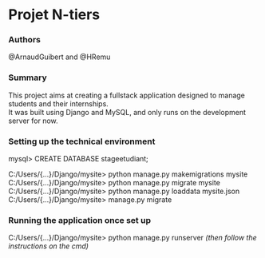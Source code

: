 # Projet N-tiers

### Authors

@ArnaudGuibert and @HRemu  


### Summary

This project aims at creating a fullstack application designed to manage students and their internships.  
It was built using Django and MySQL, and only runs on the development server for now.  


### Setting up the technical environment

mysql> CREATE DATABASE stageetudiant;

C:/Users/{...}/Django/mysite> python manage.py makemigrations mysite  
C:/Users/{...}/Django/mysite> python manage.py migrate mysite  
C:/Users/{...}/Django/mysite> python manage.py loaddata mysite.json  
C:/Users/{...}/Django/mysite> manage.py migrate  


### Running the application once set up

C:/Users/{...}/Django/mysite> python manage.py runserver _(then follow the instructions on the cmd)_



